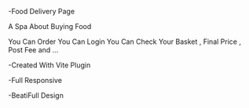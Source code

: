 -Food Delivery Page

A Spa About Buying Food 

You Can Order
You Can Login 
You Can Check Your Basket , Final Price , Post Fee and ...


-Created With Vite Plugin


-Full Responsive


-BeatiFull Design
